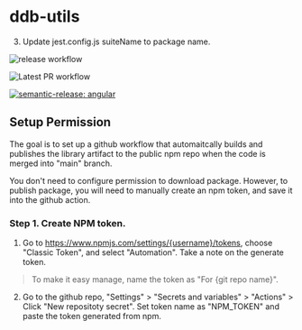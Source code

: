 # ddb-utils

3. Update jest.config.js suiteName to package name.

![release workflow](https://github.com/Nan0416/ddb-utils/actions/workflows/release.yml/badge.svg)

![Latest PR workflow](https://github.com/Nan0416/ddb-utils/actions/workflows/pr.yml/badge.svg)

[![semantic-release: angular](https://img.shields.io/badge/semantic--release-angular-e10079?logo=semantic-release)](https://github.com/semantic-release/semantic-release)


## Setup Permission

The goal is to set up a github workflow that automaitcally builds and publishes the library artifact to the public npm repo when the code is merged into "main" branch. 

You don't need to configure permission to download package. However, to publish package, you will need to manually create an npm token, and save it into the github action.

### Step 1. Create NPM token.

1. Go to https://www.npmjs.com/settings/{username}/tokens, choose "Classic Token", and select "Automation". Take a note on the generate token.

> To make it easy manage, name the token as "For {git repo name}".

2. Go to the github repo, "Settings" > "Secrets and variables" > "Actions" > Click "New repositoty secret". Set token name as "NPM_TOKEN" and paste the token generated from npm. 
